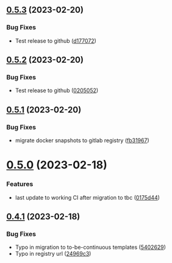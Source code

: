 ## [0.5.3](https://gitlab.com/Deltamir/ansible-hashistack/compare/0.5.2...0.5.3) (2023-02-20)


### Bug Fixes

* Test release to github ([d177072](https://gitlab.com/Deltamir/ansible-hashistack/commit/d1770724463ecc8b23bf0dd1d486650d5ac324fb))

## [0.5.2](https://gitlab.com/Deltamir/ansible-hashistack/compare/0.5.1...0.5.2) (2023-02-20)


### Bug Fixes

* Test release to github ([0205052](https://gitlab.com/Deltamir/ansible-hashistack/commit/020505249ab351c2251859cd2c55f9ef2861b852))

## [0.5.1](https://gitlab.com/Deltamir/ansible-hashistack/compare/0.5.0...0.5.1) (2023-02-20)


### Bug Fixes

* migrate docker snapshots to gitlab registry ([fb31967](https://gitlab.com/Deltamir/ansible-hashistack/commit/fb31967d5c03d20a339d17047b5e2cd09eedfdc9))

# [0.5.0](https://gitlab.com/Deltamir/ansible-hashistack/compare/0.4.1...0.5.0) (2023-02-18)


### Features

* last update to working CI after migration to tbc ([0175d44](https://gitlab.com/Deltamir/ansible-hashistack/commit/0175d44da0e8217e7771cb0c85ed6309dcb600b4))

## [0.4.1](https://gitlab.com/Deltamir/ansible-hashistack/compare/0.4.0...0.4.1) (2023-02-18)


### Bug Fixes

* Typo in migration to to-be-continuous templates ([5402629](https://gitlab.com/Deltamir/ansible-hashistack/commit/540262991d39a62eeaa7416766f880226584dd9a))
* Typo in registry url ([24969c3](https://gitlab.com/Deltamir/ansible-hashistack/commit/24969c3ce210fd149cc10097881a30ea8ed47304))
